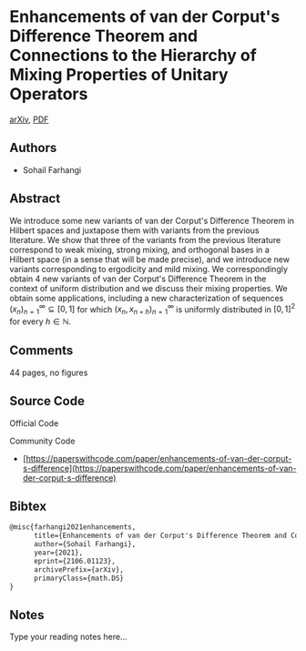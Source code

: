 
# Enhancements of van der Corput's Difference Theorem and Connections to the Hierarchy of Mixing Properties of Unitary Operators

[arXiv](https://arxiv.org/abs/2106.01123), [PDF](https://arxiv.org/pdf/2106.01123.pdf)

## Authors

- Sohail Farhangi

## Abstract

We introduce some new variants of van der Corput's Difference Theorem in Hilbert spaces and juxtapose them with variants from the previous literature. We show that three of the variants from the previous literature correspond to weak mixing, strong mixing, and orthogonal bases in a Hilbert space (in a sense that will be made precise), and we introduce new variants corresponding to ergodicity and mild mixing. We correspondingly obtain 4 new variants of van der Corput's Difference Theorem in the context of uniform distribution and we discuss their mixing properties. We obtain some applications, including a new characterization of sequences $(x_n)_{n = 1}^{\infty} \subseteq [0,1]$ for which $(x_n, x_{n+h})_{n = 1}^{\infty}$ is uniformly distributed in $[0,1]^2$ for every $h \in \mathbb{N}$.

## Comments

44 pages, no figures

## Source Code

Official Code



Community Code

- [https://paperswithcode.com/paper/enhancements-of-van-der-corput-s-difference](https://paperswithcode.com/paper/enhancements-of-van-der-corput-s-difference)

## Bibtex

```tex
@misc{farhangi2021enhancements,
      title={Enhancements of van der Corput's Difference Theorem and Connections to the Hierarchy of Mixing Properties of Unitary Operators}, 
      author={Sohail Farhangi},
      year={2021},
      eprint={2106.01123},
      archivePrefix={arXiv},
      primaryClass={math.DS}
}
```

## Notes

Type your reading notes here...

